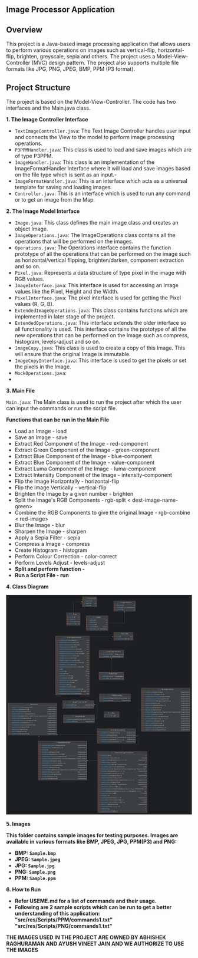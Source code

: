 ## Image Processor Application

## Overview

This project is a Java-based image processing application that allows users to perform various
operations on images such as vertical-flip, horizontal-flip, brighten, greyscale, sepia and others.
The project uses a Model-View-Controller (MVC) design pattern. The project also supports multiple
file formats like JPG, PNG, JPEG, BMP, PPM (P3 format).

## Project Structure

The project is based on the Model-View-Controller. The code has two interfaces and the Main.java
class.

**1. The Image Controller Interface**

- `TextImageController.java`: The Text Image Controller handles user input and connects the View to
  the model to perform image processing operations.
- `P3PPMHandler.java`: This class is used to load and save images which are of type P3PPM.
- `ImageHandler.java`: This class is an implementation of the ImageFormatHandler Interface where it
  will load and save images based on the file type which is sent as an input.-
- `ImageFormatHandler.java`: This is an interface which acts as a universal template for saving and
  loading images.
- `Controller.java`: This is an interface which is used to run any command or to get an image from
  the Map.

**2. The Image Model Interface**

- `Image.java`: This class defines the main image class and creates an object Image.
- `ImageOperations.java`: The ImageOperations class contains all the operations that will be
  performed on the images.
- `Operations.java`:  The Operations interface contains the function prototype of all the operations
  that can be performed on the image such as horizontal/vertical flipping, brighten/darken,
  component extraction and so on.
- `Pixel.java`: Represents a data structure of type pixel in the image with RGB values.
- `ImageInterface.java`: This interface is used for accessing an Image values like the
  Pixel, Height and the Width.
- `PixelInterface.java`: The pixel interface is used for getting the Pixel values (R, G, B).
- `ExtendedImageOperations.java`: This class contains functions which are implemented in later
  stage of the project.
- `ExtendedOperations.java`: This interface extends the older interface so all functionality is
  used. This interface contains the prototype of all the new operations that can be performed
  on the Image such as compress, histogram, levels-adjust and so on.
- `ImageCopy.java`: This class is used to create a copy of this Image. This will ensure that the
  original Image is immutable.
- `ImageCopyInterface.java`: This interface is used to get the pixels or set the pixels in the
  Image.
- `MockOperations.java`:
-

**3. Main File**

`Main.java`: The Main class is used to run the project after which the user can input the commands
or run the script file.

**Functions that can be run in the Main File**

- Load an Image - load <image-path> <image-name>
- Save an Image - save <image-path> <image-name>
- Extract Red Component of the Image - red-component <image-name> <dest-image-name>
- Extract Green Component of the Image - green-component <image-name> <dest-image-name>
- Extract Blue Component of the Image - blue-component <image-name> <dest-image-name>
- Extract Blue Component of the Image - value-component <image-name> <dest-image-name>
- Extract Luma Component of the Image - luma-component <image-name> <dest-image-name>
- Extract Intensity Component of the Image - intensity-component <image-name> <dest-image-name>
- Flip the Image Horizontally - horizontal-flip <image-name> <dest-image-name>
- Flip the Image Vertically - vertical-flip <image-name> <dest-image-name>
- Brighten the Image by a given number - brighten <increment> <image-name> <dest-image-name>
- Split the Image's RGB Components - rgb-split <image-name> <dest-image-name-red> <
  dest-image-name-green>
- Combine the RGB Components to give the original Image - rgb-combine <dest-image-name> <
  red-image> <green-image> <blue-image>
- Blur the Image - blur <image-name> <dest-image-name>
- Sharpen the Image - sharpen <image-name> <dest-image-name>
- Apply a Sepia Filter - sepia <image-name> <dest-image-name>
- Compress a Image - compress <percentage> <image-name> <dest-file-path>
- Create Histogram - histogram <image-name> <dest-file-path>
- Perform Colour Correction - color-correct <image-name> <dest-image-name>
- Perform Levels Adjust - levels-adjust <b> <m> <w> <image-name> <dest-image-name>
- Split and perform function - <Normal function command> <split> <percentage-split>
- Run a Script File - run <script-file-path>

**4. Class Diagram**

![src_class_diagram.png](src/res/Class_Diagram.png)

**5. Images**

This folder contains sample images for testing purposes. Images are available in various formats
like BMP, JPEG, JPG, PPM(P3) and PNG:

- BMP: `Sample.bmp`
- JPEG: `Sample.jpeg`
- JPG: `Sample.jpg`
- PNG: `Sample.png`
- PPM: `Sample.ppm`

**6. How to Run**

- Refer USEME.md for a list of commands and their usage.
- Following are 2 sample scripts which can be run to get a better understanding of this application:
  "src/res/Scripts/PPM/commands1.txt" "src/res/Scripts/PNG/commands1.txt"

**THE IMAGES USED IN THE PROJECT ARE OWNED BY ABHISHEK RAGHURAMAN AND AYUSH VINEET JAIN AND WE
AUTHORIZE TO USE THE IMAGES**